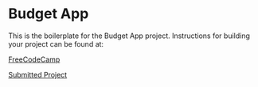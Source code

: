 # Budget App

This is the boilerplate for the Budget App project. Instructions for building your project can be found at: 

[FreeCodeCamp](https://www.freecodecamp.org/learn/scientific-computing-with-python/scientific-computing-with-python-projects/budget-app)

[Submitted Project](https://replit.com/@konkokkinoris?path=)


